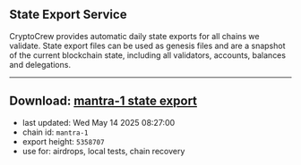 ## State Export Service
CryptoCrew provides automatic daily state exports for all chains we validate. State export files can be used as genesis files and are a snapshot of the current blockchain state, including all validators, accounts, balances and delegations.

---
**Download: [mantra-1 state export](https://dl-eu2.ccvalidators.com/SERVICE/mantrachain/mantra-1_export_5358707.json)**
---

- last updated: Wed May 14 2025 08:27:00
- chain id: `mantra-1`
- export height: `5358707`
- use for: airdrops, local tests, chain recovery
